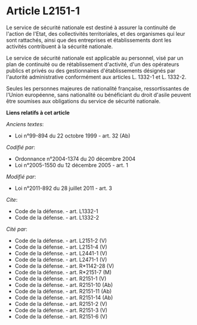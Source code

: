 # Article L2151-1

Le service de sécurité nationale est destiné à assurer la continuité de l'action de l'Etat, des collectivités territoriales,
et des organismes qui leur sont rattachés, ainsi que des entreprises et établissements dont les activités contribuent à la
sécurité nationale. 

Le service de sécurité nationale est applicable au personnel, visé par un plan de continuité ou de rétablissement d'activité,
d'un des opérateurs publics et privés ou des gestionnaires d'établissements désignés par l'autorité administrative
conformément aux articles L. 1332-1 et L. 1332-2. 

Seules les personnes majeures de nationalité française, ressortissantes de l'Union européenne, sans nationalité ou
bénéficiant du droit d'asile peuvent être soumises aux obligations du service de sécurité nationale.

**Liens relatifs à cet article**

_Anciens textes_:

  - Loi n°99-894 du 22 octobre 1999 - art. 32 (Ab)

_Codifié par_:

  - Ordonnance n°2004-1374 du 20 décembre 2004
  - Loi n°2005-1550 du 12 décembre 2005 - art. 1

_Modifié par_:

  - Loi n°2011-892 du 28 juillet 2011 - art. 3

_Cite_:

  - Code de la défense. - art. L1332-1
  - Code de la défense. - art. L1332-2

_Cité par_:

  - Code de la défense. - art. L2151-2 (V)
  - Code de la défense. - art. L2151-4 (V)
  - Code de la défense. - art. L2441-1 (V)
  - Code de la défense. - art. L2471-1 (V)
  - Code de la défense. - art. R*1142-28 (V)
  - Code de la défense. - art. R*2151-7 (M)
  - Code de la défense. - art. R2151-1 (V)
  - Code de la défense. - art. R2151-10 (Ab)
  - Code de la défense. - art. R2151-11 (Ab)
  - Code de la défense. - art. R2151-14 (Ab)
  - Code de la défense. - art. R2151-2 (V)
  - Code de la défense. - art. R2151-3 (V)
  - Code de la défense. - art. R2151-6 (V)
